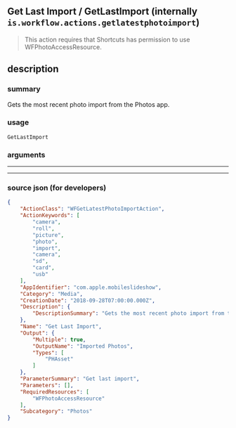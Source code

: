 
## Get Last Import / GetLastImport (internally `is.workflow.actions.getlatestphotoimport`)

> This action requires that Shortcuts has permission to use WFPhotoAccessResource.


## description

### summary

Gets the most recent photo import from the Photos app.


### usage
```
GetLastImport 
```

### arguments

---



---

### source json (for developers)

```json
{
	"ActionClass": "WFGetLatestPhotoImportAction",
	"ActionKeywords": [
		"camera",
		"roll",
		"picture",
		"photo",
		"import",
		"camera",
		"sd",
		"card",
		"usb"
	],
	"AppIdentifier": "com.apple.mobileslideshow",
	"Category": "Media",
	"CreationDate": "2018-09-28T07:00:00.000Z",
	"Description": {
		"DescriptionSummary": "Gets the most recent photo import from the Photos app."
	},
	"Name": "Get Last Import",
	"Output": {
		"Multiple": true,
		"OutputName": "Imported Photos",
		"Types": [
			"PHAsset"
		]
	},
	"ParameterSummary": "Get last import",
	"Parameters": [],
	"RequiredResources": [
		"WFPhotoAccessResource"
	],
	"Subcategory": "Photos"
}
```
